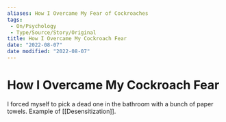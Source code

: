 ```yaml
---
aliases: How I Overcame My Fear of Cockroaches
tags:
 - On/Psychology
 - Type/Source/Story/Original
title: How I Overcame My Cockroach Fear
date: "2022-08-07"
date modified: "2022-08-07"
---
```


# How I Overcame My Cockroach Fear
I forced myself to pick a dead one in the bathroom with a bunch of paper towels. Example of [[Desensitization]].
